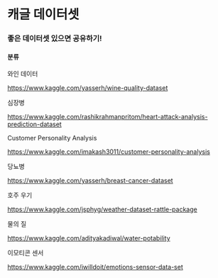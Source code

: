 # 캐글 데이터셋
### 좋은 데이터셋 있으면 공유하기!


#### 분류

와인 데이터

https://www.kaggle.com/yasserh/wine-quality-dataset

심장병

https://www.kaggle.com/rashikrahmanpritom/heart-attack-analysis-prediction-dataset

Customer Personality Analysis

https://www.kaggle.com/imakash3011/customer-personality-analysis

당뇨병

https://www.kaggle.com/yasserh/breast-cancer-dataset

호주 우기

https://www.kaggle.com/jsphyg/weather-dataset-rattle-package

물의 질

https://www.kaggle.com/adityakadiwal/water-potability

이모티콘 센서 

https://www.kaggle.com/iwilldoit/emotions-sensor-data-set
